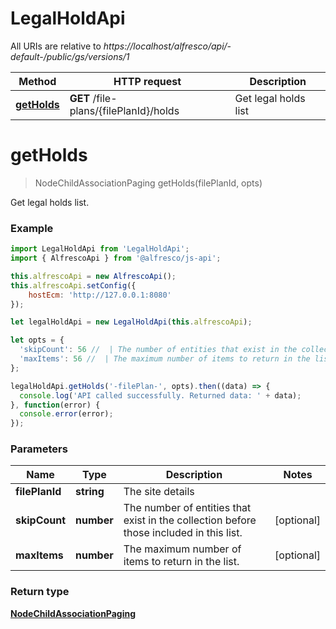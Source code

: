 # LegalHoldApi

All URIs are relative to *https://localhost/alfresco/api/-default-/public/gs/versions/1*

Method | HTTP request | Description
------------- | ------------- | -------------
[**getHolds**](LegalHoldApi.md#getHolds) | **GET** /file-plans/{filePlanId}/holds | Get legal holds list

<a name="getHolds"></a>
# **getHolds**
> NodeChildAssociationPaging getHolds(filePlanId, opts)

Get legal holds list.

### Example
```javascript
import LegalHoldApi from 'LegalHoldApi';
import { AlfrescoApi } from '@alfresco/js-api';

this.alfrescoApi = new AlfrescoApi();
this.alfrescoApi.setConfig({
    hostEcm: 'http://127.0.0.1:8080'
});

let legalHoldApi = new LegalHoldApi(this.alfrescoApi);

let opts = { 
  'skipCount': 56 //  | The number of entities that exist in the collection before those included in this list.
  'maxItems': 56 //  | The maximum number of items to return in the list.
};

legalHoldApi.getHolds('-filePlan-', opts).then((data) => {
  console.log('API called successfully. Returned data: ' + data);
}, function(error) {
  console.error(error);
});

```

### Parameters

Name | Type | Description  | Notes
------------- | ------------- | ------------- | -------------
 **filePlanId** | **string** | The site details |
 **skipCount** | **number**| The number of entities that exist in the collection before those included in this list. | [optional] 
 **maxItems** | **number**| The maximum number of items to return in the list. | [optional] 

### Return type

[**NodeChildAssociationPaging**](NodeChildAssociationPaging.md)
